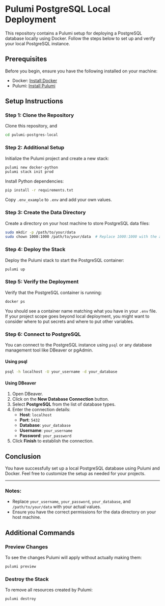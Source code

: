 # Pulumi PostgreSQL Local Deployment

This repository contains a Pulumi setup for deploying a PostgreSQL database locally using Docker. Follow the steps below to set up and verify your local PostgreSQL instance.

## Prerequisites

Before you begin, ensure you have the following installed on your machine:

- Docker: [Install Docker](https://docs.docker.com/get-docker/)
- Pulumi: [Install Pulumi](https://www.pulumi.com/docs/get-started/install/)

## Setup Instructions

### Step 1: Clone the Repository

Clone this repository, and

```bash
cd pulumi-postgres-local
```

### Step 2: Additional Setup

Initialize the Pulumi project and create a new stack:

```bash
pulumi new docker-python
pulumi stack init prod
```

Install Python dependencies:
```bash
pip install -r requirements.txt
```

Copy `.env_example` to `.env` and add your own values.

### Step 3: Create the Data Directory

Create a directory on your host machine to store PostgreSQL data files:

```bash
sudo mkdir -p /path/to/your/data
sudo chown 1000:1000 /path/to/your/data  # Replace 1000:1000 with the appropriate UID:GID if necessary
```

### Step 4: Deploy the Stack

Deploy the Pulumi stack to start the PostgreSQL container:

```bash
pulumi up
```

### Step 5: Verify the Deployment

Verify that the PostgreSQL container is running:

```bash
docker ps
```

You should see a container name matching what you have in your `.env` file. If your project scope goes beyond local
deployment, you might want to consider where to put secrets and where to put other variables.

### Step 6: Connect to PostgreSQL

You can connect to the PostgreSQL instance using `psql` or any database management tool like DBeaver or pgAdmin.

#### Using psql

```bash
psql -h localhost -U your_username -d your_database
```

#### Using DBeaver

1. Open DBeaver.
2. Click on the **New Database Connection** button.
3. Select **PostgreSQL** from the list of database types.
4. Enter the connection details:
   - **Host**: `localhost`
   - **Port**: `5432`
   - **Database**: `your_database`
   - **Username**: `your_username`
   - **Password**: `your_password`
5. Click **Finish** to establish the connection.


## Conclusion

You have successfully set up a local PostgreSQL database using Pulumi and Docker. Feel free to customize the setup as needed for your projects.

---

### Notes:

- Replace `your_username`, `your_password`, `your_database`, and `/path/to/your/data` with your actual values.
- Ensure you have the correct permissions for the data directory on your host machine.



## Additional Commands

### Preview Changes

To see the changes Pulumi will apply without actually making them:

```bash
pulumi preview
```

### Destroy the Stack

To remove all resources created by Pulumi:

```bash
pulumi destroy
```